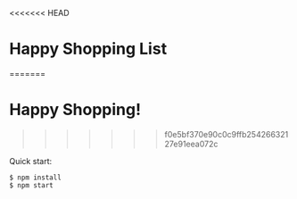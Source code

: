 <<<<<<< HEAD
# Happy Shopping List
=======
# Happy Shopping!
>>>>>>> f0e5bf370e90c0c9ffb25426632127e91eea072c

Quick start:

```
$ npm install
$ npm start


